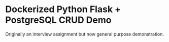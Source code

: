 # Dockerized Python Flask + PostgreSQL CRUD Demo
Originally an interview assignment but now general purpose demonstration.
